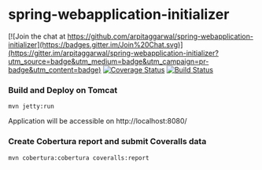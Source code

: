 # spring-webapplication-initializer

[![Join the chat at https://github.com/arpitaggarwal/spring-webapplication-initializer](https://badges.gitter.im/Join%20Chat.svg)](https://gitter.im/arpitaggarwal/spring-webapplication-initializer?utm_source=badge&utm_medium=badge&utm_campaign=pr-badge&utm_content=badge)
[![Coverage Status](https://coveralls.io/repos/github/arpitaggarwal/spring-webapplication-initializer/badge.svg?branch=master)](https://coveralls.io/github/arpitaggarwal/spring-webapplication-initializer?branch=master)
[![Build Status](https://api.travis-ci.org/arpitaggarwal/spring-webapplication-initializer.svg?branch=master)](https://travis-ci.org/arpitaggarwal/spring-webapplication-initializer)

### Build and Deploy on Tomcat

```
mvn jetty:run
```

Application will be accessible on http://localhost:8080/

### Create Cobertura report and submit Coveralls data

```
mvn cobertura:cobertura coveralls:report
```
